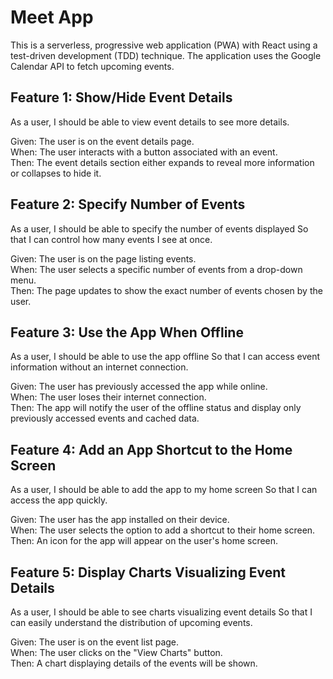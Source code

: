 # Meet App

This is a serverless, progressive web application (PWA) with React using a
test-driven development (TDD) technique. The application uses the Google
Calendar API to fetch upcoming events.

## Feature 1: Show/Hide Event Details

As a user, I should be able to view event details to see more details.

Given: The user is on the event details page. <br />
When: The user interacts with a button associated with an event. <br />
Then: The event details section either expands to reveal more information or collapses to hide it.

## Feature 2: Specify Number of Events

As a user, I should be able to specify the number of events displayed So that I can control how many events I see at once.

Given: The user is on the page listing events. <br />
When: The user selects a specific number of events from a drop-down menu. <br />
Then: The page updates to show the exact number of events chosen by the user.

## Feature 3: Use the App When Offline

As a user, I should be able to use the app offline So that I can access event information without an internet connection.

Given: The user has previously accessed the app while online. <br />
When: The user loses their internet connection. <br />
Then: The app will notify the user of the offline status and display only previously accessed events and cached data.

## Feature 4: Add an App Shortcut to the Home Screen

As a user, I should be able to add the app to my home screen So that I can access the app quickly.

Given: The user has the app installed on their device. <br />
When: The user selects the option to add a shortcut to their home screen. <br />
Then: An icon for the app will appear on the user's home screen.

## Feature 5: Display Charts Visualizing Event Details

As a user, I should be able to see charts visualizing event details So that I can easily understand the distribution of upcoming events.

Given: The user is on the event list page. <br />
When: The user clicks on the "View Charts" button. <br />
Then: A chart displaying details of the events will be shown.

